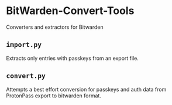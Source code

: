# BitWarden-Convert-Tools
Converters and extractors for Bitwarden

## `import.py`
Extracts only entries with passkeys from an export file.

## `convert.py`
Attempts a best effort conversion for passkeys and auth data from ProtonPass export to bitwarden format.